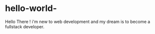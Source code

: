 # hello-world-

Hello There !
i'm new to web development and my dream is to become a fullstack developer.
